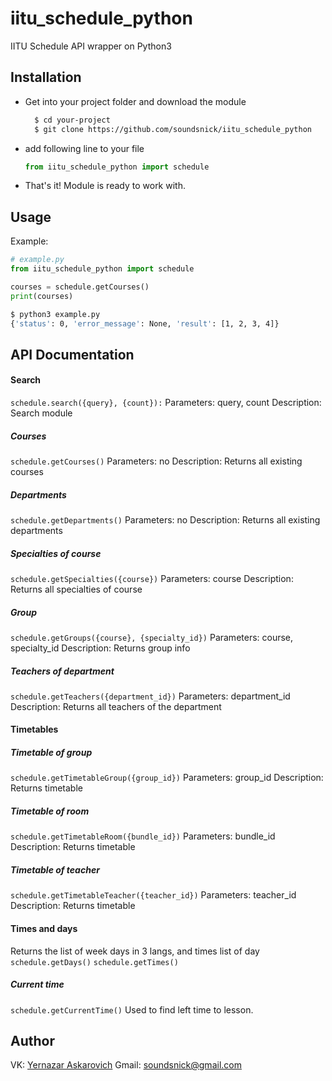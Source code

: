 # iitu_schedule_python
IITU Schedule API wrapper on Python3

## Installation

- Get into your project folder and download the module
  ``` sh
    $ cd your-project
    $ git clone https://github.com/soundsnick/iitu_schedule_python
  ```
- add following line to your file
  ``` python
  from iitu_schedule_python import schedule
  ```
- That's it! Module is ready to work with.

## Usage
Example:
``` python
# example.py
from iitu_schedule_python import schedule

courses = schedule.getCourses()
print(courses)
```
``` sh
$ python3 example.py
{'status': 0, 'error_message': None, 'result': [1, 2, 3, 4]}
```

## API Documentation

#### Search
`schedule.search({query}, {count}):`
Parameters: query, count
Description: Search module

##### Courses
`schedule.getCourses()`
Parameters: no
Description: Returns all existing courses

##### Departments
`schedule.getDepartments()`
Parameters: no
Description: Returns all existing departments

##### Specialties of course
`schedule.getSpecialties({course})`
Parameters: course
Description: Returns all specialties of course

##### Group
`schedule.getGroups({course}, {specialty_id})`
Parameters: course, specialty_id
Description: Returns group info

##### Teachers of department
`schedule.getTeachers({department_id})`
Parameters: department_id
Description: Returns all teachers of the department

#### Timetables
##### Timetable of group
`schedule.getTimetableGroup({group_id})`
Parameters: group_id
Description: Returns timetable

##### Timetable of room
`schedule.getTimetableRoom({bundle_id})`
Parameters: bundle_id
Description: Returns timetable

##### Timetable of teacher
`schedule.getTimetableTeacher({teacher_id})`
Parameters: teacher_id
Description: Returns timetable

#### Times and days
Returns the list of week days in 3 langs, and times list of day
`schedule.getDays()`
`schedule.getTimes()`

##### Current time
`schedule.getCurrentTime()`
Used to find left time to lesson.

## Author
VK: [Yernazar Askarovich](https://vk.com/id308337291)
Gmail: [soundsnick@gmail.com](mailto:soundsnick@gmail.com)
